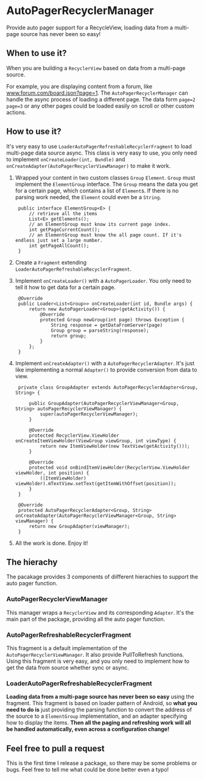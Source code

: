 # AutoPagerRecyclerManager
Provide auto pager support for a RecycleView, loading data from a multi-page source has never been so easy!

## When to use it?
When you are building a `RecyclerView` based on data from a multi-page source. 

For example, you are displaying content from a forum, like www.forum.com/board.json?page=1. The `AutoPagerRecyclerManager` can handle the async process of loading a different page. The data form `page=2` `page=3` or any other pages could be loaded easily on scroll or other custom actions.

## How to use it?
It's very easy to use `LoaderAutoPagerRefreshableRecyclerFragment` to load multi-page data source async. This class is very easy to use, you only need to implement `onCreateLoader(int, Bundle)` and `onCreateAdapter(AutoPagerRecyclerViewManager)` to make it work. 

1. Wrapped your content in two custom classes `Group` `Element`. `Group` must implement the `ElementGroup` interface. The `Group` means the data you get for a certain page, which contains a list of `Element`s. If there is no parsing work needed, the `Element` could even be a `String`.

		public interface ElementGroup<E> {
			// retrieve all the items
		    List<E> getElements();
			// an ElementGroup must know its current page index.
		    int getPageCurrentCount();
			// an ElementGroup must know the all page count. If it's endless just set a large number.
		    int getPageAllCount();
		}


2. Create a `Fragment` extending `LoaderAutoPagerRefreshableRecyclerFragment`.
3. Implement `onCreateLoader()` with a `AutoPagerLoader`. You only need to tell it how to get data for a certain page.

		@Override
		public Loader<List<Group>> onCreateLoader(int id, Bundle args) {
		    return new AutoPagerLoader<Group>(getActivity()) {
		        @Override
		        protected Group newGroup(int page) throws Exception {
					String response = getDataFromServer(page)
					Group group = parseString(response);
		            return group;
		        }
		    };
		} 

4. Implement `onCreateAdapter()` with a `AutoPagerRecyclerAdapter`. It's just like implementing a normal `Adapter()` to provide conversion from data to view.

		private class GroupAdapter extends AutoPagerRecyclerAdapter<Group, String> {
		
		    public GroupAdapter(AutoPagerRecyclerViewManager<Group, String> autoPagerRecyclerViewManager) {
		        super(autoPagerRecyclerViewManager);
		    }
		
		    @Override
		    protected RecyclerView.ViewHolder onCreateItemViewHolder(ViewGroup viewGroup, int viewType) {
		        return new ItemViewHolder(new TextView(getActivity()));
		    }
		
		    @Override
		    protected void onBindItemViewHolder(RecyclerView.ViewHolder viewHolder, int position) {
		        ((ItemViewHolder) viewHolder).mTextView.setText(getItemWithOffset(position));
		    }
		}

		@Override
		protected AutoPagerRecyclerAdapter<Group, String> onCreateAdapter(AutoPagerRecyclerViewManager<Group, String> viewManager) {
		    return new GroupAdapter(viewManager);
		}

5. All the work is done. Enjoy it!


## The hierachy
The pacakage provides 3 components of diifferent hierachies to support the auto pager function.
### AutoPagerRecyclerViewManager
This manager wraps a `RecyclerView` and its corresponding `Adapter`. It's the main part of the package, providing all the auto pager function.
### AutoPagerRefreshableRecyclerFragment
This fragment is a default implementation of the `AutoPagerRecyclerViewManager`. It also provide PullToRefresh functions. Using this fragment is very easy, and you only need to implement how to get the data from source whether sync or async.
### LoaderAutoPagerRefreshableRecyclerFragment
**Loading data from a multi-page source has never been so easy** using the fragment. This fragment is based on loader pattern of Android, so **what you need to do is** just providing the parsing function to convert the address of the source to a `ElementGroup` implementation, and an adapter specifying how to display the items. **Then all the paging and refreshing work will all be handled automatically, even across a configuration change!**

## Feel free to pull a request
This is the first time I release a package, so there may be some problems or bugs. Feel free to tell me what could be done better even a typo!
